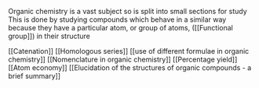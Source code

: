 Organic chemistry is a vast subject so is split into small sections for study This is done by studying compounds which behave in a similar way because they have a particular atom, or group of atoms, ([[Functional group]]) in their structure

[[Catenation]]
[[Homologous series]]
[[use of different formulae in organic chemistry]]
[[Nomenclature in organic chemistry]]
[[Percentage yield]]
[[Atom economy]]
[[Elucidation of the structures of organic compounds - a brief summary]]